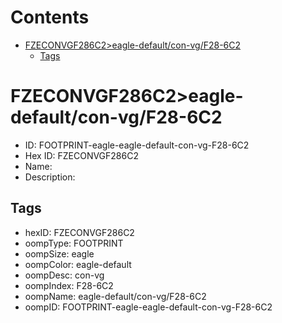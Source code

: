 



Contents
========

* [FZECONVGF286C2>eagle-default/con-vg/F28-6C2](#fzeconvgf286c2eagle-defaultcon-vgf28-6c2)
	* [Tags](#tags)

# FZECONVGF286C2>eagle-default/con-vg/F28-6C2

- ID: FOOTPRINT-eagle-eagle-default-con-vg-F28-6C2
- Hex ID: FZECONVGF286C2
- Name: 
- Description: 

## Tags

- hexID: FZECONVGF286C2
- oompType: FOOTPRINT
- oompSize: eagle
- oompColor: eagle-default
- oompDesc: con-vg
- oompIndex: F28-6C2
- oompName: eagle-default/con-vg/F28-6C2
- oompID: FOOTPRINT-eagle-eagle-default-con-vg-F28-6C2
